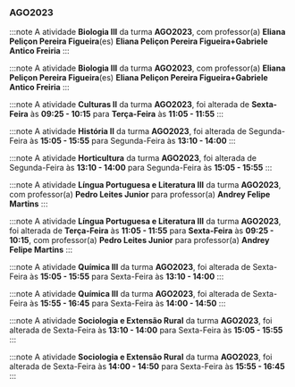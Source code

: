 ### AGO2023


:::note
A atividade **Biologia III** da turma **AGO2023**, com professor(a) **Eliana Peliçon Pereira Figueira**(es) **Eliana Peliçon Pereira Figueira+Gabriele Antico Freiria**
:::
        


:::note
A atividade **Biologia III** da turma **AGO2023**, com professor(a) **Eliana Peliçon Pereira Figueira**(es) **Eliana Peliçon Pereira Figueira+Gabriele Antico Freiria**
:::
        


:::note
A atividade **Culturas II** da turma **AGO2023**, foi alterada de **Sexta-Feira** às **09:25 - 10:15** para **Terça-Feira** às **11:05 - 11:55**
:::
        


:::note
A atividade **História II** da turma **AGO2023**, foi alterada de Segunda-Feira às **15:05 - 15:55** para Segunda-Feira às **13:10 - 14:00**
:::
        


:::note
A atividade **Horticultura** da turma **AGO2023**, foi alterada de Segunda-Feira às **13:10 - 14:00** para Segunda-Feira às **15:05 - 15:55**
:::
        


:::note
A atividade **Língua Portuguesa e Literatura III** da turma **AGO2023**, com professor(a) **Pedro Leites Junior** para professor(a) **Andrey Felipe Martins**
:::
        


:::note
A atividade **Língua Portuguesa e Literatura III** da turma **AGO2023**, foi alterada de **Terça-Feira** às **11:05 - 11:55** para **Sexta-Feira** às **09:25 - 10:15**, com professor(a) **Pedro Leites Junior** para professor(a) **Andrey Felipe Martins**
:::
        


:::note
A atividade **Química III** da turma **AGO2023**, foi alterada de Sexta-Feira às **15:05 - 15:55** para Sexta-Feira às **13:10 - 14:00**
:::
        


:::note
A atividade **Química III** da turma **AGO2023**, foi alterada de Sexta-Feira às **15:55 - 16:45** para Sexta-Feira às **14:00 - 14:50**
:::
        


:::note
A atividade **Sociologia e Extensão Rural** da turma **AGO2023**, foi alterada de Sexta-Feira às **13:10 - 14:00** para Sexta-Feira às **15:05 - 15:55**
:::
        


:::note
A atividade **Sociologia e Extensão Rural** da turma **AGO2023**, foi alterada de Sexta-Feira às **14:00 - 14:50** para Sexta-Feira às **15:55 - 16:45**
:::
        

